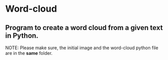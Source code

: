 # Word-cloud
## Program to create a word cloud from a given text in Python.

NOTE: Please make sure, the initial image and the word-cloud python file are in the <b>same</b> folder.
